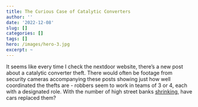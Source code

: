 ```yaml
---
title: The Curious Case of Catalytic Converters
author: ''
date: '2022-12-08'
slug: []
categories: []
tags: []
hero: /images/hero-3.jpg
excerpt: ~
---
```


It seems like every time I check the nextdoor website, there’s a new post about a catalytic converter theft. There would often be footage from security cameras accompanying these posts showing just how well coordinated the thefts are - robbers seem to work in teams of 3 or 4, each with a designated role. With the number of high street banks <a href="https://www.moneysavingexpert.com/news/2021/12/bank-branch-access-has-shrunk-by-up-to-50--since-2015---but-if-y/" target="_blank">shrinking</a>, have cars replaced them?
